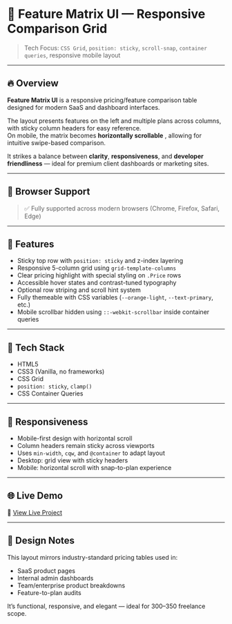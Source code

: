 # 🧮 Feature Matrix UI — Responsive Comparison Grid
 
> Tech Focus: `CSS Grid`, `position: sticky`, `scroll-snap`, `container queries`, responsive mobile layout

---

## 🔥 Overview

**Feature Matrix UI** is a responsive pricing/feature comparison table designed for modern SaaS and dashboard interfaces.

The layout presents features on the left and multiple plans across columns, with sticky column headers for easy reference.  
On mobile, the matrix becomes **horizontally scrollable** , allowing for intuitive swipe-based comparison.

It strikes a balance between **clarity**, **responsiveness**, and **developer friendliness** — ideal for premium client dashboards or marketing sites.

---

## 🧪 Browser Support

> ✅ Fully supported across modern browsers (Chrome, Firefox, Safari, Edge)  
---

## 🧱 Features

- Sticky top row with `position: sticky` and z-index layering
- Responsive 5-column grid using `grid-template-columns`
- Clear pricing highlight with special styling on `.Price` rows
- Accessible hover states and contrast-tuned typography
- Optional row striping and scroll hint system
- Fully themeable with CSS variables (`--orange-light`, `--text-primary`, etc.)
- Mobile scrollbar hidden using `::-webkit-scrollbar` inside container queries

---

## 🚀 Tech Stack

- HTML5  
- CSS3 (Vanilla, no frameworks)  
- CSS Grid  
- `position: sticky`, `clamp()`  
- CSS Container Queries

---

## 📱 Responsiveness

- Mobile-first design with horizontal scroll
- Column headers remain sticky across viewports
- Uses `min-width`, `cqw`, and `@container` to adapt layout
- Desktop: grid view with sticky headers  
- Mobile: horizontal scroll with snap-to-plan experience

---

## 🌐 Live Demo

🔗 [View Live Project](https://feature-matrix-five.vercel.app)

---

## 🧠 Design Notes

This layout mirrors industry-standard pricing tables used in:

- SaaS product pages  
- Internal admin dashboards  
- Team/enterprise product breakdowns  
- Feature-to-plan audits

It’s functional, responsive, and elegant — ideal for $300–$350 freelance scope.
